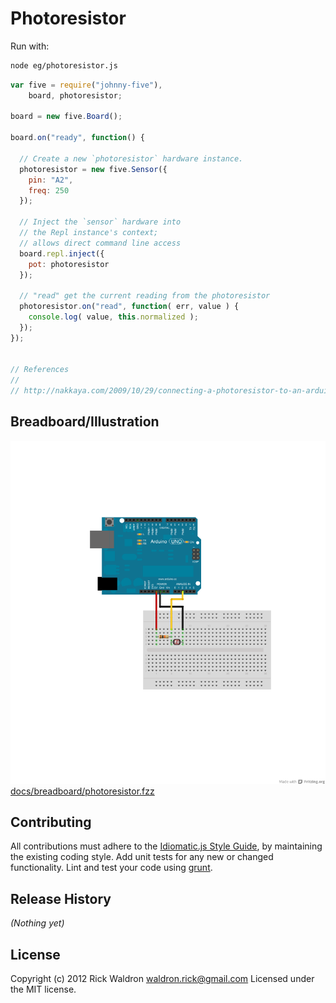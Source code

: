 # Photoresistor

Run with:
```bash
node eg/photoresistor.js
```


```javascript
var five = require("johnny-five"),
    board, photoresistor;

board = new five.Board();

board.on("ready", function() {

  // Create a new `photoresistor` hardware instance.
  photoresistor = new five.Sensor({
    pin: "A2",
    freq: 250
  });

  // Inject the `sensor` hardware into
  // the Repl instance's context;
  // allows direct command line access
  board.repl.inject({
    pot: photoresistor
  });

  // "read" get the current reading from the photoresistor
  photoresistor.on("read", function( err, value ) {
    console.log( value, this.normalized );
  });
});


// References
//
// http://nakkaya.com/2009/10/29/connecting-a-photoresistor-to-an-arduino/

```


## Breadboard/Illustration


![docs/breadboard/photoresistor.png](breadboard/photoresistor.png)
[docs/breadboard/photoresistor.fzz](breadboard/photoresistor.fzz)









## Contributing
All contributions must adhere to the [Idiomatic.js Style Guide](https://github.com/rwldrn/idiomatic.js),
by maintaining the existing coding style. Add unit tests for any new or changed functionality. Lint and test your code using [grunt](https://github.com/cowboy/grunt).

## Release History
_(Nothing yet)_

## License
Copyright (c) 2012 Rick Waldron <waldron.rick@gmail.com>
Licensed under the MIT license.
